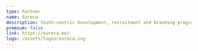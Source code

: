 ```yaml
---
type: Partner
name: Eureca
description: Youth-centric development, recruitment and branding programmes. Founded by ex-juniors who believe in our movement.
premium: false
link: https://eureca.me/
logo: /assets/logos/eureca.svg
---
```

